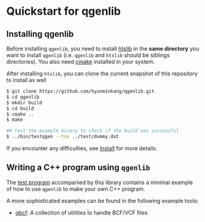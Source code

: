 # Quickstart for qgenlib

## Installing qgenlib

Before installing `qgenlib`, you need to install
[htslib](https://github.com/samtools/htslib) in the **same directory** you
want to install `qgenlib` (i.e. `qgenlib` and `htslib` should be
siblings directories). You also need [cmake](https://cmake.org/) installed in your system.

After installing `htslib`, you can clone the current snapshot of this repository to install as well

```sh
$ git clone https://github.com/hyunminkang/qgenlib.git
$ cd qgenlib
$ mkdir build
$ cd build
$ cmake ..
$ make

## test the example binary to check if the build was successful
$ ../bin/testqgen --tsv ../test/dummy.dat
```

If you encounter any difficulties, see [Install](install.md) for more details.

## Writing a C++ program using `qgenlib`

The [test program](https://github.com/hyunminkang/qgenlib/blob/main/test_qgen.cpp) accompanied by this library contains a minimal example of how to use `qgenlib` to make your own C++ program. 

A more sophisticated examples can be found in the following example tools:

* [qbcf](https://github.com/hyunminkang/qbcf): A collection of utilities to handle BCF/VCF files